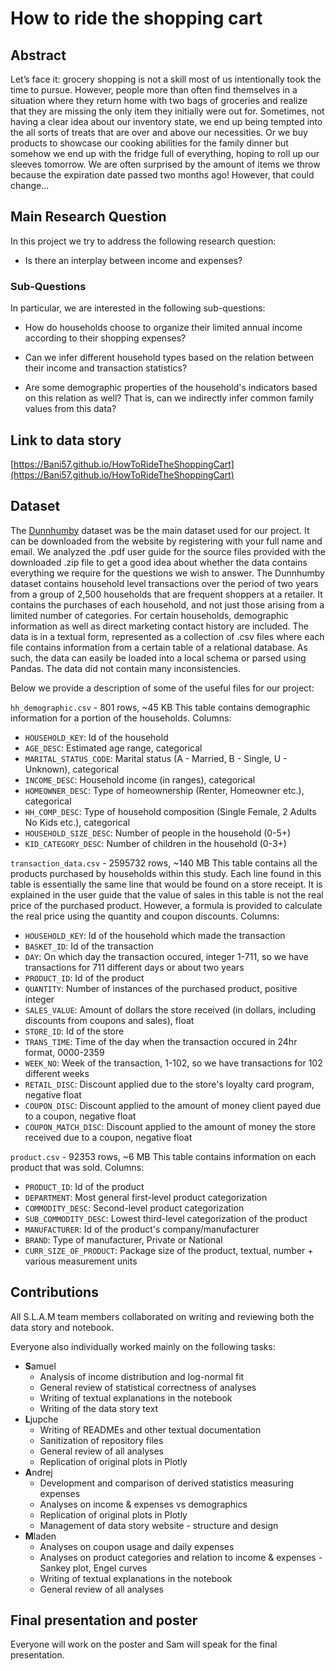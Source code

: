 # How to ride the shopping cart

## Abstract

Let’s face it: grocery shopping is not a skill most of us intentionally took the time to pursue. However, people more than often find themselves in a situation where they return home with two bags of groceries and realize that they are missing the only item they initially were out for. Sometimes, not having a clear idea about our inventory state, we end up being tempted into the all sorts of treats that are over and above our necessities. Or we buy products to showcase our cooking abilities for the family dinner but somehow we end up with the fridge full of everything, hoping to roll up our sleeves tomorrow. We are often surprised by the amount of items we throw because the expiration date passed two months ago! However, that could change...

## Main Research Question

In this project we try to address the following research question:

- Is there an interplay between income and expenses?

### Sub-Questions

In particular, we are interested in the following sub-questions:

- How do households choose to organize their limited annual income according to their shopping expenses?

- Can we infer different household types based on the relation between their income and transaction statistics?

- Are some demographic properties of the household's indicators based on this relation as well? That is, can we indirectly infer common family values from this data? 

## Link to data story

[https://Bani57.github.io/HowToRideTheShoppingCart](https://Bani57.github.io/HowToRideTheShoppingCart)

## Dataset

The [Dunnhumby](https://www.dunnhumby.com/careers/engineering/sourcefiles) dataset was be the main dataset used for our project. It can be downloaded from the website by registering with your full name and email. We analyzed the .pdf user guide for the source files provided with the downloaded .zip file to get a good idea about whether the data contains everything we require for the questions we wish to answer.
The Dunnhumby dataset contains household level transactions over the period of two years from a group of 2,500 households that are frequent shoppers at a retailer. It contains the purchases of each household, and not just those arising from a limited number of categories. For certain households, demographic information as well as direct marketing contact history are included.
The data is in a textual form, represented as a collection of .csv files where each file contains information from a certain table of a relational database. As such, the data can easily be loaded into a local schema or parsed using Pandas. The data did not contain many inconsistencies.

Below we provide a description of some of the useful files for our project:

`hh_demographic.csv` - 801 rows, ~45 KB
This table contains demographic information for a portion of the households.
Columns:
 - `HOUSEHOLD_KEY`: Id of the household
 - `AGE_DESC`: Estimated age range, categorical
 - `MARITAL_STATUS_CODE`: Marital status (A - Married, B - Single, U - Unknown), categorical
 - `INCOME_DESC`: Household income (in ranges), categorical
 - `HOMEOWNER_DESC`: Type of homeownership (Renter, Homeowner etc.), categorical
 - `HH_COMP_DESC`: Type of household composition (Single Female, 2 Adults No Kids etc.), categorical
 - `HOUSEHOLD_SIZE_DESC`: Number of people in the household (0-5+)
 - `KID_CATEGORY_DESC`: Number of children in the household (0-3+)

`transaction_data.csv` - 2595732 rows, ~140 MB
This table contains all the products purchased by households within this study. Each line found in this table is essentially the same line that would be found on a store receipt. It is explained in the user guide that the value of sales in this table is not the real price of the purchased product. However, a formula is provided to calculate the real price using the quantity and coupon discounts.
Columns:
 - `HOUSEHOLD_KEY`: Id of the household which made the transaction
 - `BASKET_ID`: Id of the transaction
 - `DAY`: On which day the transaction occured, integer 1-711, so we have transactions for 711 different days or about two years
 - `PRODUCT_ID`: Id of the product
 - `QUANTITY`: Number of instances of the purchased product, positive integer
 - `SALES_VALUE`: Amount of dollars the store received (in dollars, including discounts from coupons and sales), float
 - `STORE_ID`: Id of the store
 - `TRANS_TIME`: Time of the day when the transaction occured in 24hr format, 0000-2359 
 - `WEEK_NO`: Week of the transaction, 1-102, so we have transactions for 102 different weeks
 - `RETAIL_DISC`: Discount applied due to the store's loyalty card program, negative float
 - `COUPON_DISC`: Discount applied to the amount of money client payed due to a coupon, negative float
 - `COUPON_MATCH_DISC`: Discount applied to the amount of money the store received due to a coupon, negative float

`product.csv` - 92353 rows, ~6 MB
This table contains information on each product that was sold.
Columns: 
- `PRODUCT_ID`: Id of the product
- `DEPARTMENT`: Most general first-level product categorization
- `COMMODITY_DESC`: Second-level product categorization
- `SUB_COMMODITY_DESC`: Lowest third-level categorization of the product
- `MANUFACTURER`: Id of the product's company/manufacturer
- `BRAND`: Type of manufacturer, Private or National
- `CURR_SIZE_OF_PRODUCT`: Package size of the product, textual, number + various measurement units

## Contributions

All S.L.A.M team members collaborated on writing and reviewing both the data story and notebook.

Everyone also individually worked mainly on the following tasks:
- **S**amuel
	- Analysis of income distribution and log-normal fit
	- General review of statistical correctness of analyses
	- Writing of textual explanations in the notebook
	- Writing of the data story text
- **L**jupche
	- Writing of READMEs and other textual documentation
	- Sanitization of repository files
	- General review of all analyses
	- Replication of original plots in Plotly
- **A**ndrej
	- Development and comparison of derived statistics measuring expenses
	- Analyses on income & expenses vs demographics
	- Replication of original plots in Plotly
	- Management of data story website - structure and design
- **M**laden
	- Analyses on coupon usage and daily expenses
	- Analyses on product categories and relation to income & expenses - Sankey plot, Engel curves
	- Writing of textual explanations in the notebook
	- General review of all analyses

## Final presentation and poster

Everyone will work on the poster and Sam will speak for the final presentation.
